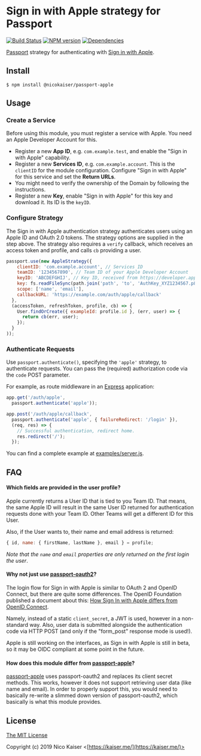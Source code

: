 # Sign in with Apple strategy for Passport

[![Build Status](https://travis-ci.org/nicokaiser/passport-apple.svg?branch=master)](https://travis-ci.org/nicokaiser/passport-apple)
[![NPM version](https://badge.fury.io/js/%40nicokaiser%2Fpassport-apple.svg)](https://www.npmjs.com/package/@nicokaiser/passport-apple)
[![Dependencies](https://david-dm.org/nicokaiser/passport-apple.svg)](https://david-dm.org/nicokaiser/passport-apple)

[Passport](http://www.passportjs.org/) strategy for authenticating with [Sign in with Apple](https://developer.apple.com/sign-in-with-apple/).

## Install

    $ npm install @nicokaiser/passport-apple

## Usage

### Create a Service

Before using this module, you must register a service with Apple. You need an Apple Developer Account for this.

- Register a new **App ID**, e.g. `com.example.test`, and enable the "Sign in with Apple" capability.
- Register a new **Services ID**, e.g. `com.example.account`. This is the `clientID` for the module configuration. Configure "Sign in with Apple" for this service and set the **Return URLs**.
- You might need to verify the ownership of the Domain by following the instructions.
- Register a new **Key**, enable "Sign in with Apple" for this key and download it. Its ID is the `keyID`.

### Configure Strategy

The Sign in with Apple authentication strategy authenticates users using an Apple ID and OAuth 2.0 tokens. The strategy options are supplied in the step above. The strategy also requires a `verify` callback, which receives an access token and profile, and calls `cb` providing a user.

```js
passport.use(new AppleStrategy({
    clientID: 'com.example.account', // Services ID
    teamID: '1234567890', // Team ID of your Apple Developer Account
    keyID: 'ABCDEFGHIJ', // Key ID, received from https://developer.apple.com/account/resources/authkeys/list
    key: fs.readFileSync(path.join('path', 'to', 'AuthKey_XYZ1234567.p8')), // Private key, downloaded from https://developer.apple.com/account/resources/authkeys/list
    scope: ['name', 'email'],
    callbackURL: 'https://example.com/auth/apple/callback'
  },
  (accessToken, refreshToken, profile, cb) => {
    User.findOrCreate({ exampleId: profile.id }, (err, user) => {
      return cb(err, user);
    });
  }
));
```

### Authenticate Requests

Use `passport.authenticate()`, specifying the `'apple'` strategy, to authenticate requests. You can pass the (required) authorization code via the `code` POST parameter.

For example, as route middleware in an [Express](http://expressjs.com/) application:

```js
app.get('/auth/apple',
  passport.authenticate('apple'));

app.post('/auth/apple/callback',
  passport.authenticate('apple', { failureRedirect: '/login' }),
  (req, res) => {
    // Successful authentication, redirect home.
    res.redirect('/');
  });
```

You can find a complete example at [examples/server.js](examples/server.js).

## FAQ

#### Which fields are provided in the user profile?

Apple currently returns a User ID that is tied to you Team ID. That means, the same Apple ID will result in the same User ID returned for authentication requests done with your Team ID. Other Teams will get a different ID for this User.

Also, if the User wants to, their name and email address is returned:

```js
{ id, name: { firstName, lastName }, email } = profile;
```

*Note that the `name` and `email` properties are only returned on the first login the user*.

#### Why not just use [passport-oauth2](https://github.com/jaredhanson/passport-oauth2/)?

The login flow for Sign in with Apple is similar to OAuth 2 and OpenID Connect, but there are quite some differences. The OpenID Foundation published a document about this: [How Sign In with Apple differs from OpenID Connect](https://bitbucket.org/openid/connect/src/default/How-Sign-in-with-Apple-differs-from-OpenID-Connect.md).

Namely, instead of a static `client_secret`, a JWT is used, however in a non-standard way. Also, user data is submitted alongside the authentication code via HTTP POST (and only if the "form_post" response mode is used!).

Apple is still working on the interfaces, as Sign in with Apple is still in beta, so it may be OIDC compliant at some point in the future.

#### How does this module differ from [passport-apple](https://github.com/ananay/passport-apple/)?

[passport-apple](https://github.com/ananay/passport-apple/) uses passport-oauth2 and replaces its client secret methods. This works, however it does not support retrieving user data (like name and email). In order to properly support this, you would need to basically re-write a slimmed down version of passport-oauth2, which basically is what this module provides.

## License

[The MIT License](http://opensource.org/licenses/MIT)

Copyright (c) 2019 Nico Kaiser <[https://kaiser.me/](https://kaiser.me/)>
